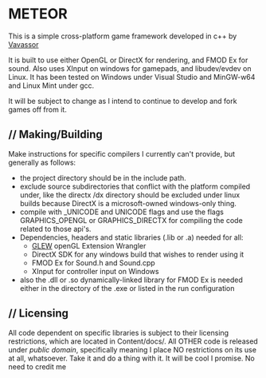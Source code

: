 METEOR
======

This is a simple cross-platform game framework developed in c++ by [Vavassor](http://vavassor.tumblr.com)

It is built to use either OpenGL or DirectX for rendering, and FMOD Ex for sound. Also uses XInput on windows for gamepads, and libudev/evdev on Linux. It has been tested on Windows under Visual Studio and MinGW-w64 and Linux Mint under gcc.

It will be subject to change as I intend to continue to develop and fork games off from it.

// Making/Building
--------------

Make instructions for specific compilers I currently can't provide, but generally as follows:

-   the project directory should be in the include path.
-   exclude source subdirectories that conflict with the platform
    compiled under, like the directx /dx directory should be excluded
    under linux builds because DirectX is a microsoft-owned windows-only
    thing.
-   compile with _UNICODE and UNICODE flags and use the flags 
    GRAPHICS_OPENGL or GRAPHICS_DIRECTX for compiling the code related
    to those api's.
-   Dependencies, headers and static libraries (.lib or .a) needed for all:
      * [GLEW](http://glew.sourceforge.net/) openGL Extension Wrangler
      * DirectX SDK for any windows build that wishes to render using it
      * FMOD Ex for Sound.h and Sound.cpp
      * XInput for controller input on Windows
-   also the .dll or .so dynamically-linked library for FMOD Ex is needed
    either in the directory of the .exe or listed in the run configuration

// Licensing
--------------

All code dependent on specific libraries is subject to their licensing restrictions, which are located in Content/docs/. All OTHER code is released under _public domain_, specifically meaning I place NO restrictions on its use at all, whatsoever. Take it and do a thing with it. It will be cool I promise. No need to credit me
